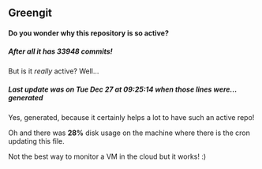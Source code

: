 ## Greengit

#### Do you wonder why this repository is so active?

##### After all it has 33948 commits!

But is it *really* active? Well...

##### Last update was on Tue Dec 27 at 09:25:14 when those lines were... generated

Yes, generated, because it certainly helps a lot to have such an active repo!

Oh and there was **28%** disk usage on the machine
where there is the cron updating this file.

Not the best way to monitor a VM in the cloud but it works! :)
